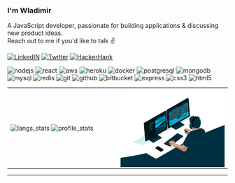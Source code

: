 ### I'm Wladimir

A JavaScript developer, passionate for building applications & discussing new product ideas. 
</br> Reach out to me if you'd like to talk :v:

[![LinkedIN](https://img.shields.io/badge/LinkedIn-0077B5?style=for-the-badge&logo=linkedin&logoColor=white)](https://www.linkedin.com/in/wladimir-filho)
[![Twitter](https://img.shields.io/badge/twitter-%231DA1F2.svg?&style=for-the-badge&logo=twitter&logoColor=white)](https://twitter.com/wladimirgrf)
[![HackerHank](https://img.shields.io/badge/-Hackerrank-2EC866?style=for-the-badge&logo=HackerRank&logoColor=white)](https://www.hackerrank.com/wladimirgrf)

<p>
  <img height="45" src="https://devicon.dev/devicon.git/icons/nodejs/nodejs-original.svg" alt="nodejs"/>
  <img height="45" src="https://devicon.dev/devicon.git/icons/react/react-original.svg" alt="react"/>
  <img height="45" src="https://devicon.dev/devicon.git/icons/amazonwebservices/amazonwebservices-original.svg" alt="aws"/>
  <img height="45" src="https://devicon.dev/devicon.git/icons/heroku/heroku-original.svg" alt="heroku"/>
  <img height="45" src="https://devicon.dev/devicon.git/icons/docker/docker-original.svg" alt="docker"/>
  <img height="45" src="https://devicon.dev/devicon.git/icons/postgresql/postgresql-original.svg" alt="postgresql"/>
  <img height="45" src="https://devicon.dev/devicon.git/icons/mongodb/mongodb-original.svg" alt="mongodb"/>
  <img height="45" src="https://devicon.dev/devicon.git/icons/mysql/mysql-original.svg" alt="mysql"/>
  <img height="45" src="https://devicon.dev/devicon.git/icons/redis/redis-original.svg" alt="redis"/>
  <img height="45" src="https://devicon.dev/devicon.git/icons/git/git-original.svg" alt="git"/>
  <img height="45" src="https://devicon.dev/devicon.git/icons/github/github-original.svg" alt="github"/>
  <img height="45" src="https://devicon.dev/devicon.git/icons/bitbucket/bitbucket-original.svg" alt="bitbucket"/>
  <img height="45" src="https://devicon.dev/devicon.git/icons/express/express-original.svg" alt="express"/>
  <img height="45" src="https://devicon.dev/devicon.git/icons/css3/css3-original.svg" alt="css3"/>
  <img height="45" src="https://devicon.dev/devicon.git/icons/html5/html5-original.svg" alt="html5"/>
</p>

<table>
  <tr>
    <td width="50%">
      <img src="https://github-readme-stats.vercel.app/api/top-langs/?username=wladimirgrf&layout=compact&hide_border=true" alt="langs_stats" />
      <img src="https://github-readme-stats.vercel.app/api?username=wladimirgrf&show_icons=true&hide_border=true" alt="profile_stats" />
    </td>
    <td width="50%"><img align="right" alt="GIF" src=".github/assets/coding.gif"  /></td>
  </tr>
<table>


-----------------

